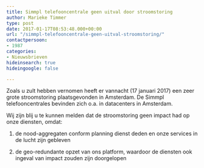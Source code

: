 ```yaml
---
title: Simmpl telefooncentrale geen uitval door stroomstoring
author: Marieke Timmer
type: post
date: 2017-01-17T08:53:48.000+00:00
url: "/simmpl-telefooncentrale-geen-uitval-stroomstoring/"
contactpersoon:
- 1987
categories:
- Nieuwsbrieven
hideinsearch: true
hideingoogle: false

---
```

Zoals u zult hebben vernomen heeft er vannacht (17 januari 2017) een zeer grote stroomstoring plaatsgevonden in Amsterdam. De Simmpl telefooncentrales bevinden zich o.a. in datacenters in Amsterdam. 

<!--more-->

Wij zijn blij u te kunnen melden dat de stroomstoring geen impact had op onze diensten, omdat:
  
1) de nood-aggregaten conform planning dienst deden en onze services in de lucht zijn gebleven
  
2) de geo-redundante opzet van ons platform, waardoor de diensten ook ingeval van impact zouden zijn doorgelopen
